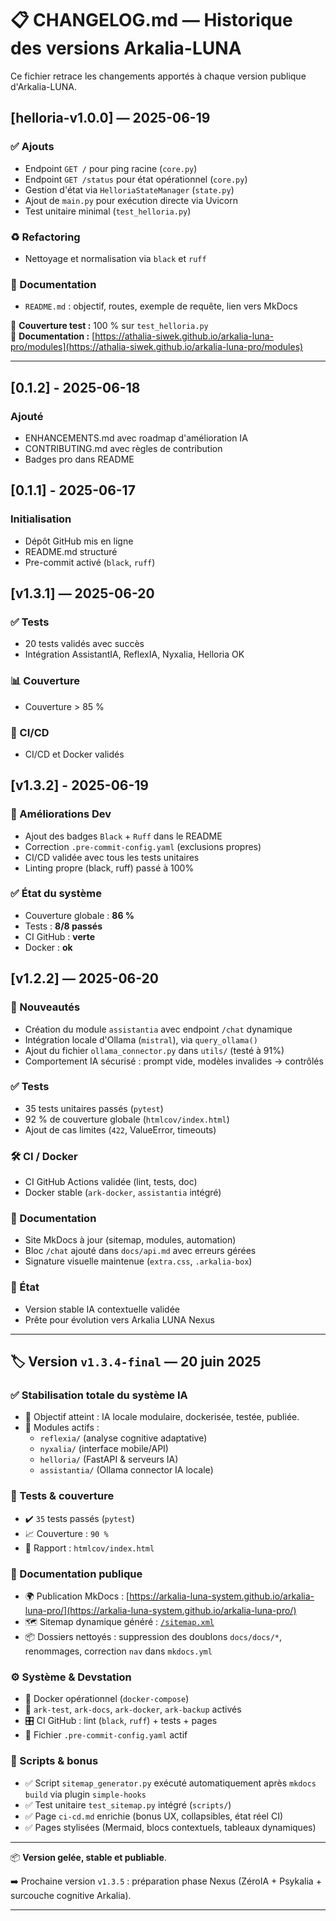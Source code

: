# 📋 CHANGELOG.md — Historique des versions Arkalia-LUNA

Ce fichier retrace les changements apportés à chaque version publique d'Arkalia-LUNA.

## [helloria-v1.0.0] — 2025-06-19

### ✅ Ajouts
- Endpoint `GET /` pour ping racine (`core.py`)
- Endpoint `GET /status` pour état opérationnel (`core.py`)
- Gestion d'état via `HelloriaStateManager` (`state.py`)
- Ajout de `main.py` pour exécution directe via Uvicorn
- Test unitaire minimal (`test_helloria.py`)

### ♻️ Refactoring
- Nettoyage et normalisation via `black` et `ruff`

### 📄 Documentation
- `README.md` : objectif, routes, exemple de requête, lien vers MkDocs

🔁 **Couverture test :** 100 % sur `test_helloria.py`  
🔗 **Documentation :** [https://athalia-siwek.github.io/arkalia-luna-pro/modules](https://athalia-siwek.github.io/arkalia-luna-pro/modules)

---

## [0.1.2] - 2025-06-18
### Ajouté
- ENHANCEMENTS.md avec roadmap d'amélioration IA
- CONTRIBUTING.md avec règles de contribution
- Badges pro dans README

## [0.1.1] - 2025-06-17
### Initialisation
- Dépôt GitHub mis en ligne
- README.md structuré
- Pre-commit activé (`black`, `ruff`)

## [v1.3.1] — 2025-06-20

### ✅ Tests
- 20 tests validés avec succès
- Intégration AssistantIA, ReflexIA, Nyxalia, Helloria OK

### 📊 Couverture
- Couverture > 85 %

### 🚀 CI/CD
- CI/CD et Docker validés

## [v1.3.2] - 2025-06-19

### 🔧 Améliorations Dev
- Ajout des badges `Black` + `Ruff` dans le README
- Correction `.pre-commit-config.yaml` (exclusions propres)
- CI/CD validée avec tous les tests unitaires
- Linting propre (black, ruff) passé à 100%

### ✅ État du système
- Couverture globale : **86 %**
- Tests : **8/8 passés**
- CI GitHub : **verte**
- Docker : **ok**

## [v1.2.2] — 2025-06-20

### 🚀 Nouveautés
- Création du module `assistantia` avec endpoint `/chat` dynamique
- Intégration locale d'Ollama (`mistral`), via `query_ollama()`
- Ajout du fichier `ollama_connector.py` dans `utils/` (testé à 91%)
- Comportement IA sécurisé : prompt vide, modèles invalides → contrôlés

### ✅ Tests
- 35 tests unitaires passés (`pytest`)
- 92 % de couverture globale (`htmlcov/index.html`)
- Ajout de cas limites (`422`, ValueError, timeouts)

### 🛠️ CI / Docker
- CI GitHub Actions validée (lint, tests, doc)
- Docker stable (`ark-docker`, `assistantia` intégré)

### 📘 Documentation
- Site MkDocs à jour (sitemap, modules, automation)
- Bloc `/chat` ajouté dans `docs/api.md` avec erreurs gérées
- Signature visuelle maintenue (`extra.css`, `.arkalia-box`)

### 🏁 État
- Version stable IA contextuelle validée
- Prête pour évolution vers Arkalia LUNA Nexus

---

## 🏷️ Version `v1.3.4-final` — 20 juin 2025

### ✅ Stabilisation totale du système IA

- 🎯 Objectif atteint : IA locale modulaire, dockerisée, testée, publiée.
- 🧠 Modules actifs :
  - `reflexia/` (analyse cognitive adaptative)
  - `nyxalia/` (interface mobile/API)
  - `helloria/` (FastAPI & serveurs IA)
  - `assistantia/` (Ollama connector IA locale)

### 🧪 Tests & couverture

- ✔️ `35` tests passés (`pytest`)
- 📈 Couverture : `90 %`
- 📂 Rapport : `htmlcov/index.html`

### 📘 Documentation publique

- 🌍 Publication MkDocs : [https://arkalia-luna-system.github.io/arkalia-luna-pro/](https://arkalia-luna-system.github.io/arkalia-luna-pro/)
- 🗺️ Sitemap dynamique généré : [`/sitemap.xml`](https://arkalia-luna-system.github.io/arkalia-luna-pro/sitemap.xml)
- 📦 Dossiers nettoyés : suppression des doublons `docs/docs/*`, renommages, correction `nav` dans `mkdocs.yml`

### ⚙️ Système & Devstation

- 🐳 Docker opérationnel (`docker-compose`)
- 🧪 `ark-test`, `ark-docs`, `ark-docker`, `ark-backup` activés
- 🎛️ CI GitHub : lint (`black`, `ruff`) + tests + pages
- 🪪 Fichier `.pre-commit-config.yaml` actif

### 🧰 Scripts & bonus

- ✅ Script `sitemap_generator.py` exécuté automatiquement après `mkdocs build` via plugin `simple-hooks`
- ✅ Test unitaire `test_sitemap.py` intégré (`scripts/`)
- ✅ Page `ci-cd.md` enrichie (bonus UX, collapsibles, état réel CI)
- ✅ Pages stylisées (Mermaid, blocs contextuels, tableaux dynamiques)

---

📦 **Version gelée, stable et publiable**.

➡️ Prochaine version `v1.3.5` : préparation phase Nexus (ZéroIA + Psykalia + surcouche cognitive Arkalia).

---
